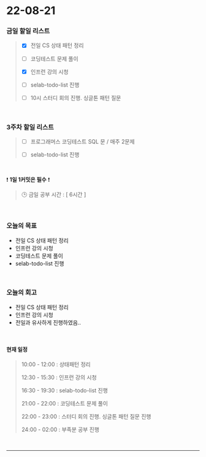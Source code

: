 # 22-08-21
 ### 금일 할일 리스트 
> - [x]  전일 CS 상태 패턴 정리
>
> - [ ]  코딩테스트 문제 풀이
>
> - [x]  인프런 강의 시청
>
> - [ ]  selab-todo-list 진행
>
> - [ ]  10시 스터디 회의 진행. 싱글톤 패턴 질문

<br/>

### 3주차 할일 리스트  

> - [ ]  프로그래머스 코딩테스트 SQL 문 / 매주 2문제  
>
> - [ ]  selab-todo-list 진행

<br/>

❗ **1일 1커밋은 필수** ❗
> 🕒 금일 공부 시간 :  [ 6시간 ]    
  
<br/>

### 오늘의 목표
- 전일 CS 상태 패턴 정리
- 인프런 강의 시청 
- 코딩테스트 문제 풀이
- selab-todo-list 진행

<br>

### 오늘의 회고
- 전일 CS 상태 패턴 정리
- 인프런 강의 시청 
- 전일과 유사하게 진행하였음.. 

<br>

#### 현재 일정  
> 10:00 - 12:00 : 상태패턴 정리
>
> 12:30 - 15:30 : 인프런 강의 시청
>
> 16:30 - 19:30 : selab-todo-list 진행
>
> 21:00 - 22:00 : 코딩테스트 문제 풀이
>
> 22:00 - 23:00 : 스터디 회의 진행. 싱글톤 패턴 질문 진행
>
> 24:00 - 02:00 : 부족분 공부 진행

<br/>

------------  